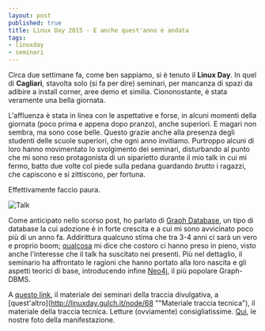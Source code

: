 ```yaml
---
layout: post
published: true
title: Linux Day 2015 - E anche quest'anno è andata
tags:
- linuxday
- seminari
---
```


Circa due settimane fa, come ben sappiamo, si è tenuto il **Linux Day**. In quel di **Cagliari**, stavolta solo (si fa per dire) seminari, per mancanza di spazi da adibire a install corner, aree demo et similia. Ciononostante, è stata veramente una bella giornata.

L'affluenza è stata in linea con le aspettative e forse, in alcuni momenti della giornata (poco prima e appena dopo pranzo), anche superiori. E magari non sembra, ma sono cose belle. Questo grazie anche alla presenza degli studenti delle scuole superiori, che ogni anno invitiamo. Purtroppo alcuni di loro hanno movimentato lo svolgimento dei seminari, disturbando al punto che mi sono reso protagonista di un siparietto durante il mio talk in cui mi fermo, batto due volte col piede sulla pedana guardando _brutto_ i ragazzi, che capiscono e si zittiscono, per fortuna.

Effettivamente faccio paura.

![Talk](https://scontent-mxp1-1.xx.fbcdn.net/hphotos-xtp1/v/t1.0-9/p720x720/12143084_10153416635562326_7780239441049279199_n.jpg?oh=0acd1c0d04ef08c2cca4f70b279841f3&oe=56C1AD8D "Paura, eh?")

Come anticipato nello scorso post, ho parlato di [Graph Database](http://linuxday.gulch.it/slides/2015/traccia-tecnica/dbms.pdf "Graph Database"), un tipo di database la cui adozione è in forte crescita e a cui mi sono avvicinato poco più di un anno fa. Addirittura qualcuno stima che tra 3-4 anni ci sarà un vero e proprio boom; [qualcosa](https://www.google.it/trends/explore#q=graph%20database) mi dice che costoro ci hanno preso in pieno, visto anche l'interesse che il talk ha suscitato nei presenti.
Più nel dettaglio, il seminario ha affrontato le ragioni che hanno portato alla loro nascita e gli aspetti teorici di base, introducendo infine [Neo4j](http://neo4j.com), il più popolare Graph-DBMS.

A [questo link](http://linuxday.gulch.it/node/67 "Materiale traccia divulgativa"), il materiale dei seminari della traccia divulgativa, a [quest'altro](http://linuxday.gulch.it/node/68 ""Materiale traccia tecnica"), il materiale della traccia tecnica. Letture (ovviamente) consigliatissime.
[Qui](http://linuxday.gulch.it/album/2015/), le nostre foto della manifestazione.
